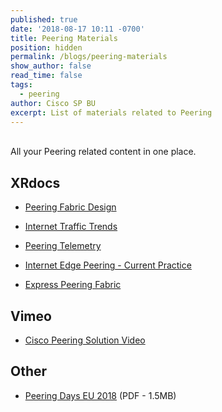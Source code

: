 ```yaml
---
published: true
date: '2018-08-17 10:11 -0700'
title: Peering Materials
position: hidden
permalink: /blogs/peering-materials
show_author: false
read_time: false
tags:
  - peering
author: Cisco SP BU
excerpt: List of materials related to Peering
---
```

<br>All your Peering related content in one place. 

## XRdocs

- [Peering Fabric Design](https://xrdocs.io/design/blogs/2018-05-08-peering-fabric-hld/)
 
- [Internet Traffic Trends](https://xrdocs.io/design/blogs/2018-02-25-internet-traffic-trends/) 
 
- [Peering Telemetry](https://xrdocs.io/design/blogs/2017-09-21-peering-telemetry/) 
 
- [Internet Edge Peering - Current Practice](https://xrdocs.io/design/blogs/2017-08-01-internet-edge-peering-current-practice/) 
 
- [Express Peering Fabric](https://xrdocs.io/design/blogs/2018-05-01-express-peering-fabric/) 

## Vimeo

- [Cisco Peering Solution Video](https://vimeo.com/279353540/e088bc1aa1)

## Other

- [Peering Days EU 2018](https://cisco.box.com/s/qf12sr271vsveemc5dixqm76aqetg9r9) (PDF - 1.5MB)
